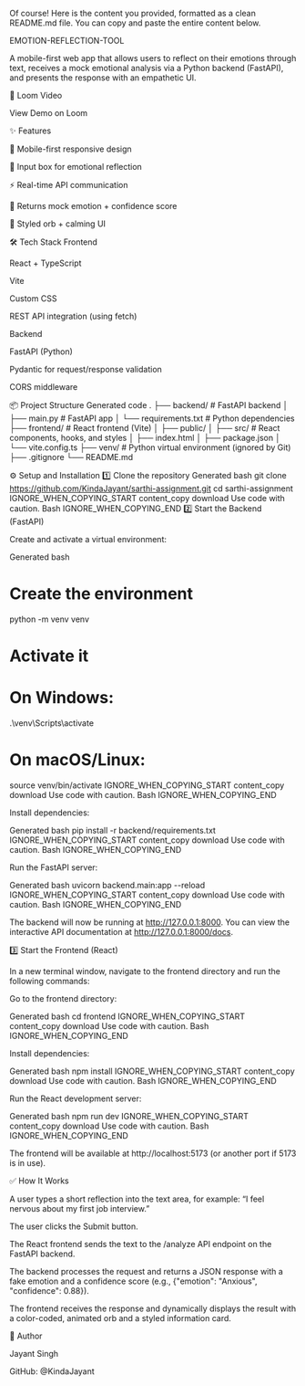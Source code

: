 Of course! Here is the content you provided, formatted as a clean README.md file. You can copy and paste the entire content below.

EMOTION-REFLECTION-TOOL

A mobile-first web app that allows users to reflect on their emotions through text, receives a mock emotional analysis via a Python backend (FastAPI), and presents the response with an empathetic UI.

🎥 Loom Video

View Demo on Loom

✨ Features

📱 Mobile-first responsive design

💬 Input box for emotional reflection

⚡ Real-time API communication

🧠 Returns mock emotion + confidence score

🌈 Styled orb + calming UI

🛠️ Tech Stack
Frontend

React + TypeScript

Vite

Custom CSS

REST API integration (using fetch)

Backend

FastAPI (Python)

Pydantic for request/response validation

CORS middleware

📦 Project Structure
Generated code
.
├── backend/                  # FastAPI backend
│   ├── main.py               # FastAPI app
│   └── requirements.txt      # Python dependencies
├── frontend/                 # React frontend (Vite)
│   ├── public/
│   ├── src/                  # React components, hooks, and styles
│   ├── index.html
│   ├── package.json
│   └── vite.config.ts
├── venv/                     # Python virtual environment (ignored by Git)
├── .gitignore
└── README.md

⚙️ Setup and Installation
1️⃣ Clone the repository
Generated bash
git clone https://github.com/KindaJayant/sarthi-assignment.git
cd sarthi-assignment
IGNORE_WHEN_COPYING_START
content_copy
download
Use code with caution.
Bash
IGNORE_WHEN_COPYING_END
2️⃣ Start the Backend (FastAPI)

Create and activate a virtual environment:

Generated bash
# Create the environment
python -m venv venv

# Activate it
# On Windows:
.\venv\Scripts\activate

# On macOS/Linux:
source venv/bin/activate
IGNORE_WHEN_COPYING_START
content_copy
download
Use code with caution.
Bash
IGNORE_WHEN_COPYING_END

Install dependencies:

Generated bash
pip install -r backend/requirements.txt
IGNORE_WHEN_COPYING_START
content_copy
download
Use code with caution.
Bash
IGNORE_WHEN_COPYING_END

Run the FastAPI server:

Generated bash
uvicorn backend.main:app --reload
IGNORE_WHEN_COPYING_START
content_copy
download
Use code with caution.
Bash
IGNORE_WHEN_COPYING_END

The backend will now be running at http://127.0.0.1:8000.
You can view the interactive API documentation at http://127.0.0.1:8000/docs.

3️⃣ Start the Frontend (React)

In a new terminal window, navigate to the frontend directory and run the following commands:

Go to the frontend directory:

Generated bash
cd frontend
IGNORE_WHEN_COPYING_START
content_copy
download
Use code with caution.
Bash
IGNORE_WHEN_COPYING_END

Install dependencies:

Generated bash
npm install
IGNORE_WHEN_COPYING_START
content_copy
download
Use code with caution.
Bash
IGNORE_WHEN_COPYING_END

Run the React development server:

Generated bash
npm run dev
IGNORE_WHEN_COPYING_START
content_copy
download
Use code with caution.
Bash
IGNORE_WHEN_COPYING_END

The frontend will be available at http://localhost:5173 (or another port if 5173 is in use).

✅ How It Works

A user types a short reflection into the text area, for example: “I feel nervous about my first job interview.”

The user clicks the Submit button.

The React frontend sends the text to the /analyze API endpoint on the FastAPI backend.

The backend processes the request and returns a JSON response with a fake emotion and a confidence score (e.g., {"emotion": "Anxious", "confidence": 0.88}).

The frontend receives the response and dynamically displays the result with a color-coded, animated orb and a styled information card.

🙌 Author

Jayant Singh

GitHub: @KindaJayant
